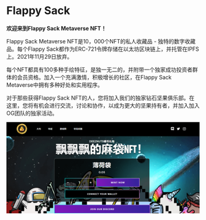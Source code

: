 # Flappy Sack

**欢迎来到Flappy Sack Metaverse NFT！**

Flappy Sack Metaverse NFT是10，000个NFT的私人收藏品 - 独特的数字收藏品。每个Flappy Sack都作为ERC-721令牌存储在以太坊区块链上，并托管在IPFS上。2021年11月29日放弃。

每个NFT都具有100多种手绘特征，是独一无二的，并附带一个独家成功投资者群体的会员资格。加入一个充满激情，积极增长的社区，在Flappy Sack Metaverse中拥有多种好处和实用程序。

对于那些获得Flappy Sack NFT的人，您将加入我们的独家钻石坚果俱乐部。在这里，您将有机会进行交流，讨论和协作，以成为更大的坚果持有者，并加入加入OG团队的独家活动。

![nft](27.png)
